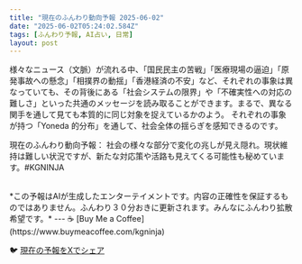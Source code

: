 ```yaml
---
title: "現在のふんわり動向予報 2025-06-02"
date: "2025-06-02T05:24:02.584Z"
tags: [ふんわり予報, AI占い, 日常]
layout: post
---
```



様々なニュース（文脈）が流れる中、「国民民主の苦戦」「医療現場の逼迫」「原発事故への懸念」「相撲界の動揺」「香港経済の不安」など、それぞれの事象は異なっていても、その背後にある「社会システムの限界」や「不確実性への対応の難しさ」といった共通のメッセージを読み取ることができます。まるで、異なる関手を通して見ても本質的に同じ対象を捉えているかのよう。  それぞれの事象が持つ「Yoneda 的分布」を通して、社会全体の揺らぎを感知できるのです。


現在のふんわり動向予報：
社会の様々な部分で変化の兆しが見え隠れ。現状維持は難しい状況ですが、新たな対応策や活路も見えてくる可能性も秘めています。#KGNINJA

<br>
*この予報はAIが生成したエンターテイメントです。内容の正確性を保証するものではありません。ふんわり３０分おきに更新されます。みんなにふんわり拡散希望です。*
---
☕️ [Buy Me a Coffee](https://www.buymeacoffee.com/kgninja)

🐦 [現在の予報をXでシェア](https://twitter.com/intent/tweet?text=%E7%8F%BE%E5%9C%A8%E3%81%AE%E3%81%B5%E3%82%93%E3%82%8F%E3%82%8A%E4%BA%88%E5%A0%B1%3A%20%E3%80%8C%E6%A7%98%E3%80%85%E3%81%AA%E3%83%8B%E3%83%A5%E3%83%BC%E3%82%B9%EF%BC%88%E6%96%87%E8%84%88%EF%BC%89%E3%81%8C%E6%B5%81%E3%82%8C%E3%82%8B%E4%B8%AD%E3%80%81%E3%80%8C%E5%9B%BD%E6%B0%91%E6%B0%91%E4%B8%BB%E3%81%AE%E8%8B%A6%E6%88%A6%E3%80%8D%E3%80%8C%E5%8C%BB%E7%99%82%E7%8F%BE%E5%A0%B4%E3%81%AE%E9%80%BC%E8%BF%AB%E3%80%8D%E3%80%8C%E5%8E%9F%E7%99%BA%E4%BA%8B%E6%95%85%E3%81%B8%E3%81%AE%E6%87%B8%E5%BF%B5%E3%80%8D%E3%80%8C%E7%9B%B8%E6%92%B2%E7%95%8C%E3%81%AE%E5%8B%95%E6%8F%BA%E3%80%8D%E3%80%8C%E9%A6%99%E6%B8%AF%E7%B5%8C%E6%B8%88%E3%81%AE%E4%B8%8D%E5%AE%89%E3%80%8D%E3%81%AA%E3%81%A9%E3%80%81%E3%81%9D%E3%82%8C%E3%81%9E%E3%82%8C%E3%81%AE%E4%BA%8B%E8%B1%A1%E3%81%AF%E7%95%B0%E3%81%AA%E3%81%A3%E3%81%A6%E3%81%84%E3%81%A6%E3%82%82%E3%80%81%E3%81%9D%E3%81%AE%E8%83%8C%E5%BE%8C%E3%81%AB%E3%81%82%E3%82%8B%E3%80%8C%E7%A4%BE%E4%BC%9A%E3%82%B7%E3%82%B9%E3%83%86%E3%83%A0%E3%81%AE%E9%99%90...%E3%80%8D%23KGNINJA%20%E7%B6%9A%E3%81%8D%E3%81%AF%E3%83%96%E3%83%AD%E3%82%B0%E3%81%A7%EF%BC%81%F0%9F%91%87&url=https%3A%2F%2Fkg-ninja.github.io%2FFunwariyoso%2F)

